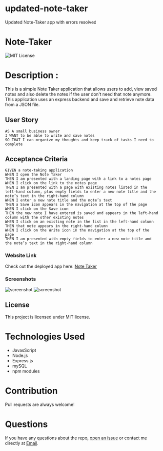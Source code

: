 # updated-note-taker

Updated Note-Taker app with errors resolved

# Note-Taker

![MIT License](https://img.shields.io/badge/license-MIT-green)

# Description :

This is a simple Note Taker application that allows users to add, view saved notes and also delete the notes if the user don't need that note anymore. This application uses an express backend and save and retrieve note data from a JSON file.

## User Story

```
AS A small business owner
I WANT to be able to write and save notes
SO THAT I can organize my thoughts and keep track of tasks I need to complete
```

## Acceptance Criteria

```
GIVEN a note-taking application
WHEN I open the Note Taker
THEN I am presented with a landing page with a link to a notes page
WHEN I click on the link to the notes page
THEN I am presented with a page with existing notes listed in the left-hand column, plus empty fields to enter a new note title and the note’s text in the right-hand column
WHEN I enter a new note title and the note’s text
THEN a Save icon appears in the navigation at the top of the page
WHEN I click on the Save icon
THEN the new note I have entered is saved and appears in the left-hand column with the other existing notes
WHEN I click on an existing note in the list in the left-hand column
THEN that note appears in the right-hand column
WHEN I click on the Write icon in the navigation at the top of the page
THEN I am presented with empty fields to enter a new note title and the note’s text in the right-hand column
```

### Website Link

Check out the deployed app here: [Note Taker](https://git.heroku.com/note-taker-bc-2021.git)

### Screenshots

![screenshot](https://github.com/jj77847/note-taker/blob/main/public/assets/images/index-page.jpg)
![screenshot](https://github.com/jj77847/note-taker/blob/main/public/assets/images/notes.jpg)

## License

This project is licensed under MIT license.

# Technologies Used

- JavasScript
- Node.js
- Express.js
- mySQL
- npm modules

# Contribution

Pull requests are always welcome!

# Questions

If you have any questions about the repo,
[open an issue](https://github.com/jj77847/note-taker/issues)
or contact me directly at [Email](mailto:jonathanjefferies1985@gmail.com).
